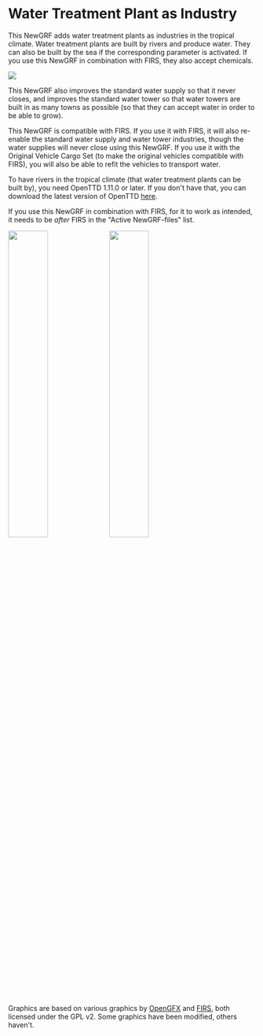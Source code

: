 # Water Treatment Plant as Industry
This NewGRF adds water treatment plants as industries in the tropical climate. Water treatment plants are built by rivers and produce water. They can also be built by the sea if the corresponding parameter is activated. If you use this NewGRF in combination with FIRS, they also accept chemicals.

![](https://i.stack.imgur.com/xa0lB.png)

This NewGRF also improves the standard water supply so that it never closes, and improves the standard water tower so that water towers are built in as many towns as possible (so that they can accept water in order to be able to grow).

This NewGRF is compatible with FIRS. If you use it with FIRS, it will also re-enable the standard water supply and water tower industries, though the water supplies will never close using this NewGRF. If you use it with the Original Vehicle Cargo Set (to make the original vehicles compatible with FIRS), you will also be able to refit the vehicles to transport water.

To have rivers in the tropical climate (that water treatment plants can be built by), you need OpenTTD 1.11.0 or later. If you don't have that, you can download the latest version of OpenTTD [here](https://www.openttd.org/downloads/openttd-releases/latest.html).

If you use this NewGRF in combination with FIRS, for it to work as intended, it needs to be *after* FIRS in the "Active NewGRF-files" list.

<img src="https://i.stack.imgur.com/joTcA.png" width="40%"> <img src="https://i.stack.imgur.com/k2jBX.png" width="40%">

Graphics are based on various graphics by [OpenGFX](https://github.com/OpenTTD/OpenGFX) and [FIRS](https://github.com/andythenorth/firs), both licensed under the GPL v2. Some graphics have been modified, others haven't.
